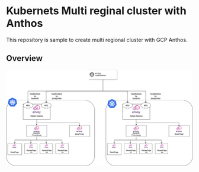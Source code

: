 # Kubernets Multi reginal cluster with Anthos
This repository is sample to create multi regional cluster with GCP Anthos.

## Overview
![Architecture](./images/multi-mcs-architecture.png)
